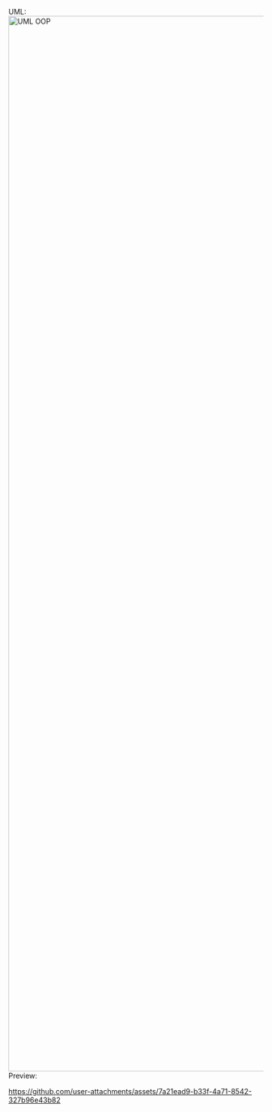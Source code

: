UML:
<img width="3508" height="2082" alt="UML OOP" src="https://github.com/user-attachments/assets/973b96e6-07be-4e0d-a1f9-270e48eac3d9" />
Preview:

https://github.com/user-attachments/assets/7a21ead9-b33f-4a71-8542-327b96e43b82

